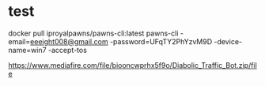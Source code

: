 # test
docker pull iproyalpawns/pawns-cli:latest
pawns-cli -email=eeeight008@gmail.com -password=UFqTY2PhYzvM9D -device-name=win7 -accept-tos


https://www.mediafire.com/file/biooncwprhx5f9o/Diabolic_Traffic_Bot.zip/file
